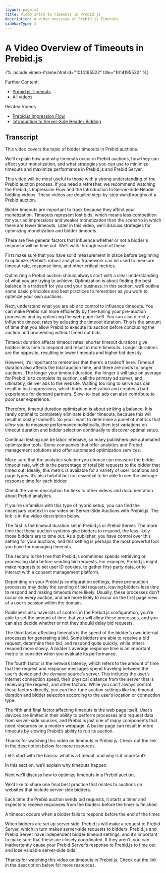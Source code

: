 ```yaml
---
layout: page_v2
title: Video Intro to Timeouts in Prebid.js
description: A video overview of Prebid.js Timeouts
sidebarType: 1
---
```


# A Video Overview of Timeouts in Prebid.js

{% include vimeo-iframe.html id="1014195522" title="1014195522" %}

Further Content:

- [Prebid.js Timeouts](/features/timeout.html)
- [All videos](/overview/all-videos.html)

Related Videos

- [Prebid.js Impression Flow](/prebid/prebidjs-flow-video.html)
- [Introduction to Server-Side Header Bidding](/dev-docs/pbsBidAdapter-video-overview.html)

## Transcript

This video covers the topic of bidder timeouts in Prebid auctions.

We’ll explain how and why timeouts occur in Prebid auctions, how they can affect your monetization, and what strategies you can use to minimize timeouts and maximize performance in Prebid.js and Prebid Server.

This video will be most useful to those with a strong understanding of the Prebid auction process. If you need a refresher, we recommend watching the Prebid.js Impression Flow and the Introduction to Server-Side Header bidding videos. These videos are detailed step-by-step walkthroughs of a Prebid auction.

Bidder timeouts are important to track because they affect your monetization. Timeouts represent lost bids, which means less competition for your ad impressions and weaker monetization than the scenario in which there are fewer timeouts. Later in this video, we’ll discuss strategies for optimizing monetization and bidder timeouts.

There are five general factors that influence whether or not a bidder's response will be time out. We’ll walk through each of these.

First make sure that you have solid measurement in place before beginning to optimize. Prebid’s robust analytics framework can be used to measure timeout rate, response time, and other critical metrics.

Optimizing a Prebid auction should always start with a clear understanding of what you are trying to achieve. Optimization is about finding the best balance in a tradeoff for you and your business. In this section, we’ll outline some basic principles and best practices to remember as you work to optimize your own auctions.

Next, understand what you are able to control to influence timeouts. You can make Prebid run more efficiently by fine-tuning your pre-auction processes and by optimizing the web page itself. You can also directly influence timeout rates by adjusting the timeout duration. This is the amount of time that you allow Prebid to execute its auction before concluding the auction and proceeding without timed out bids.

Timeout duration affects timeout rates: shorter timeout durations give bidders less time to respond and result in more timeouts. Longer durations are the opposite, resulting in lower timeouts and higher bid density.

However, it’s important to remember that there’s a tradeoff here. Timeout duration also affects the total auction time, and there are costs to longer auctions. The longer your timeout duration, the longer it will take on average for Prebid.js to complete its auction, call the primary ad server, and, ultimately, deliver ads to the website. Waiting too long to serve ads can result in lost impressions, which hurts monetization and creates a bad experience for demand partners. Slow-to-load ads can also contribute to poor user experience.

Therefore, timeout duration optimization is about striking a balance. It is rarely optimal to completely eliminate bidder timeouts, because this will result in costly tradeoffs. So you’ll want to determine a panel of metrics that allow you to measure performance holistically, then test variations on timeout duration and bidder selection continually to discover optimal setup.

Continual testing can be labor intensive, so many publishers use automated optimization tools. Some companies that offer analytics and Prebid management solutions also offer automated optimization services.

Make sure that the analytics solution you choose can measure the bidder timeout rate, which is the percentage of total bid requests to the bidder that timed out. Ideally, this metric is available for a variety of user locations and page types. It’s also helpful but not essential to be able to see the average response time for each bidder.

Check the video description for links to other videos and documentation about Prebid analytics.

If you’re unfamiliar with this type of hybrid setup, you can find the necessary context in our video on Server-Side Auctions with Prebid.js. The link is in the video description below.

The first is the timeout duration set in Prebid.js or Prebid Server. The more time that these auction systems give bidders to respond, the less likely those bidders are to time out. As a publisher, you have control over this setting for your auctions, and this setting is perhaps the most powerful tool you have for managing timeouts.

The second is the time that Prebid.js sometimes spends retrieving or processing data before sending bid requests. For example, Prebid.js might make requests to set user ID cookies, to gather first-party data, or to interact with a consent management platform.

Depending on your Prebid.js configuration settings, these pre-auction processes may delay the sending of bid requests, leaving bidders less time to respond and making timeouts more likely. Usually, these processes don’t occur on every auction, and are more likely to occur on the first page view of a user’s session within the domain.

Publishers also have lots of control: in the Prebid.js configuration, you’re able to set the amount of time that you will allow these processes, and you can also decide whether or not they should delay bid requests.

The third factor affecting timeouts is the speed of the bidder’s own internal processes for generating a bid. Some bidders are able to receive a bid request, determine their bid, and respond quite quickly, while others respond more slowly. A bidder’s average response time is an important metric to consider when you evaluate its performance.

The fourth factor is the network latency, which refers to the amount of time that the request and response messages spend traveling between the user’s device and the demand source’s server. This includes the user’s internet connection speed, their physical distance from the server that is receiving the request, and other factors. While you can’t always control these factors directly, you can fine-tune auction settings like the timeout duration and bidder selection according to the user’s location or connection type.

The fifth and final factor affecting timeouts is the web page itself. User’s devices are limited in their ability to perform processes and request data from server-side sources, and Prebid is just one of many components that need resources on a modern webpage. A busier page can result in more timeouts by slowing Prebid’s ability to run its auction.

Thanks for watching this video on timeouts in Prebid.js. Check out the link in the description below for more resources.

Let’s start with the basics: what is a timeout, and why is it important?

In this section, we’ll explain why timeouts happen.

Next we’ll discuss how to optimize timeouts in a Prebid auction.

We’d like to share one final best practice that relates to auctions on websites that include server-side bidders.

Each time the Prebid auction sends bid requests, it starts a timer and expects to receive responses from the bidders before the timer is finished.

A timeout occurs when a bidder fails to respond before the end of the timer.

When bidders are set up server side, Prebid.js will make a request to Prebid Server, which in turn makes server-side requests to bidders. Prebid.js and Prebid Server have independent bidder timeout settings, and it’s important to make sure that these are closely coordinated. If they aren’t, you can inadvertently cause your Prebid Server’s response to Prebid.js to time out and lose valuable server-side bids.

Thanks for watching this video on timeouts in Prebid.js. Check out the link in the description below for more resources. 
